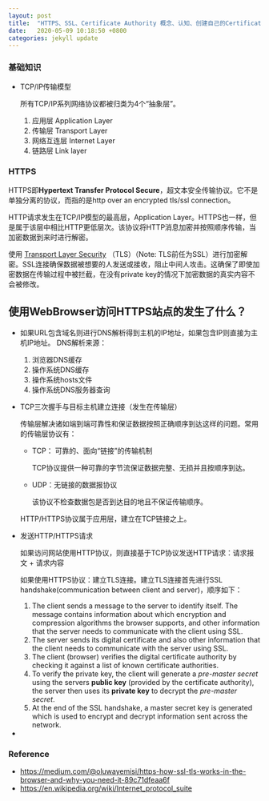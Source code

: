 ```yaml
---
layout: post
title:  "HTTPS、SSL、Certificate Authority 概念、认知、创建自己的CertificateAuthority"
date:   2020-05-09 10:18:50 +0800
categories: jekyll update
---
```


### 基础知识

- TCP/IP传输模型

  所有TCP/IP系列网络协议都被归类为4个“抽象层”。

  1. 应用层 Application Layer
  2. 传输层 Transport Layer
  3. 网络互连层 Internet Layer
  4. 链路层 Link layer

### HTTPS

HTTPS即**Hypertext Transfer Protocol Secure**，超文本安全传输协议。它不是单独分离的协议，而指的是http over an encrypted tls/ssl connection。

HTTP请求发生在TCP/IP模型的最高层，Application Layer。HTTPS也一样，但是属于该层中相比HTTP更低层次。该协议将HTTP消息加密并按照顺序传输，当加密数据到来时进行解密。

使用 [Transport Layer Security](https://en.wikipedia.org/wiki/Transport_Layer_Security) （TLS）（Note: TLS前任为SSL）进行加密解密。SSL连接确保数据被想要的人发送或接收，阻止中间人攻击。这确保了即使加密数据在传输过程中被拦截，在没有private key的情况下加密数据的真实内容不会被修改。

## 使用WebBrowser访问HTTPS站点的发生了什么？

- 如果URL包含域名则进行DNS解析得到主机的IP地址，如果包含IP则直接为主机IP地址。
  DNS解析来源：

  1. 浏览器DNS缓存
  2. 操作系统DNS缓存
  3. 操作系统hosts文件
  4. 操作系统DNS服务器查询

- TCP三次握手与目标主机建立连接（发生在传输层）

  传输层解决诸如端到端可靠性和保证数据按照正确顺序到达这样的问题。常用的传输层协议有：

  - TCP： 可靠的、面向“链接”的传输机制

    TCP协议提供一种可靠的字节流保证数据完整、无损并且按顺序到达。

  - UDP：无链接的数据报协议

    该协议不检查数据包是否到达目的地且不保证传输顺序。

  HTTP/HTTPS协议属于应用层，建立在TCP链接之上。

- 发送HTTP/HTTPS请求

  如果访问网站使用HTTP协议，则直接基于TCP协议发送HTTP请求：请求报文 + 请求内容

  如果使用HTTPS协议：建立TLS连接。建立TLS连接首先进行SSL handshake(communication between client and server)，顺序如下：

  1. The client sends a message to the server to identify itself. The message contains information about which encryption and compression algorithms the browser supports, and other information that the server needs to communicate with the client using SSL.
  2. The server sends its digital certificate and also other information that the client needs to communicate with the server using SSL.
  3. The client (browser) verifies the digital certificate authority by checking it against a list of known certificate authorities.
  4. To verify the private key, the client will generate a *pre-master secret* using the servers **public key** (provided by the certificate authority), the server then uses its **private key** to decrypt the *pre-master secret*.
  5. At the end of the SSL handshake, a master secret key is generated which is used to encrypt and decrypt information sent across the network.

- 

### Reference

- https://medium.com/@oluwayemisi/https-how-ssl-tls-works-in-the-browser-and-why-you-need-it-89c71dfeaa6f
- https://en.wikipedia.org/wiki/Internet_protocol_suite
